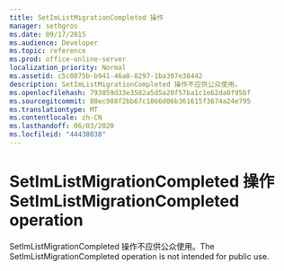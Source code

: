 ```yaml
---
title: SetImListMigrationCompleted 操作
manager: sethgros
ms.date: 09/17/2015
ms.audience: Developer
ms.topic: reference
ms.prod: office-online-server
localization_priority: Normal
ms.assetid: c5c0875b-b941-46a8-8297-1ba397e38442
description: SetImListMigrationCompleted 操作不应供公众使用。
ms.openlocfilehash: 793859d33e3582a5d5a20f57ba1c1e62da0f95bf
ms.sourcegitcommit: 88ec988f2bb67c1866d06b361615f3674a24e795
ms.translationtype: MT
ms.contentlocale: zh-CN
ms.lasthandoff: 06/03/2020
ms.locfileid: "44438038"
---
```

# <a name="setimlistmigrationcompleted-operation"></a><span data-ttu-id="7c4a0-103">SetImListMigrationCompleted 操作</span><span class="sxs-lookup"><span data-stu-id="7c4a0-103">SetImListMigrationCompleted operation</span></span>

<span data-ttu-id="7c4a0-104">SetImListMigrationCompleted 操作不应供公众使用。</span><span class="sxs-lookup"><span data-stu-id="7c4a0-104">The SetImListMigrationCompleted operation is not intended for public use.</span></span>
  

